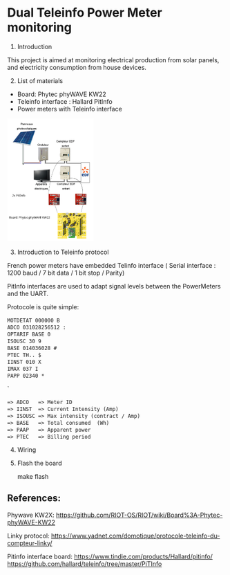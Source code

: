 # Dual Teleinfo Power Meter monitoring

1. Introduction 

This project is aimed at monitoring electrical production from solar panels, and 
electricity consumption from house devices.  

2. List of materials

  - Board: Phytec phyWAVE KW22
  - Teleinfo interface : Hallard PitInfo
  - Power meters with Teleinfo interface 


<img src="resources/circuit1.svg" width=200>

3. Introduction to Teleinfo protocol

French power meters have embedded Telinfo interface
( Serial interface : 1200 baud / 7 bit data / 1 bit stop / Parity)

PitInfo interfaces are used to adapt signal levels between the PowerMeters and the UART.

Protocole is quite simple: 

    MOTDETAT 000000 B
    ADCO 031028256512 :
    OPTARIF BASE 0
    ISOUSC 30 9
    BASE 014036028 #
    PTEC TH.. $
    IINST 010 X
    IMAX 037 I
    PAPP 02340 *
`

    => ADCO   => Meter ID
    => IINST  => Current Intensity (Amp)
    => ISOUSC => Max intensity (contract / Amp)
    => BASE   => Total consumed  (Wh)
    => PAAP   => Apparent power
    => PTEC   => Billing period


4. Wiring 

<todo>

5. Flash the board

   make flash 



## References: 

Phywave KW2X:
https://github.com/RIOT-OS/RIOT/wiki/Board%3A-Phytec-phyWAVE-KW22


Linky protocol:
https://www.yadnet.com/domotique/protocole-teleinfo-du-compteur-linky/

Pitinfo interface board:
https://www.tindie.com/products/Hallard/pitinfo/
https://github.com/hallard/teleinfo/tree/master/PiTInfo

